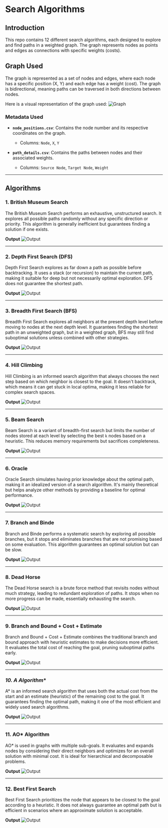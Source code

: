 # **Search Algorithms**

## **Introduction**
This repo contains 12 different search algorithms, each designed to explore and find paths in a weighted graph. The graph represents nodes as points and edges as connections with specific weights (costs). 

## **Graph Used**
The graph is represented as a set of nodes and edges, where each node has a specific position (X, Y) and each edge has a weight (cost). The graph is bidirectional, meaning paths can be traversed in both directions between nodes.

Here is a visual representation of the graph used:
![Graph]("AI\metaData\tree_visualization.png")

### **Metadata Used**

- **`node_positions.csv`**: Contains the node number and its respective coordinates on the graph.
  - Columns: `Node`, `X`, `Y`
  
- **`path_details.csv`**: Contains the paths between nodes and their associated weights.
  - Columns: `Source Node`, `Target Node`, `Weight`

---

## **Algorithms**

### **1. British Museum Search**
The British Museum Search performs an exhaustive, unstructured search. It explores all possible paths randomly without any specific direction or priority. This algorithm is generally inefficient but guarantees finding a solution if one exists.

**Output**
![Output]("AI\Output\BMS.png")

---

### **2. Depth First Search (DFS)**
Depth First Search explores as far down a path as possible before backtracking. It uses a stack (or recursion) to maintain the current path, making it suitable for deep but not necessarily optimal exploration. DFS does not guarantee the shortest path.

**Output**
![Output]("AI\Output\DFS.png")

---

### **3. Breadth First Search (BFS)**
Breadth First Search explores all neighbors at the present depth level before moving to nodes at the next depth level. It guarantees finding the shortest path in an unweighted graph, but in a weighted graph, BFS may still find suboptimal solutions unless combined with other strategies.

**Output**
![Output]("AI\Output\BFS.png")

---

### **4. Hill Climbing**
Hill Climbing is an informed search algorithm that always chooses the next step based on which neighbor is closest to the goal. It doesn't backtrack, which means it can get stuck in local optima, making it less reliable for complex search spaces.

**Output**
![Output]("AI\Output\HillClimbing.png")

---

### **5. Beam Search**
Beam Search is a variant of breadth-first search but limits the number of nodes stored at each level by selecting the best `k` nodes based on a heuristic. This reduces memory requirements but sacrifices completeness.

**Output**
![Output]("AI\Output\BeamSearch.png")

---

### **6. Oracle**
Oracle Search simulates having prior knowledge about the optimal path, making it an idealized version of a search algorithm. It's mainly theoretical but helps analyze other methods by providing a baseline for optimal performance.

**Output**
![Output]("AI\Output\Oracle.png")

---

### **7. Branch and Binde**
Branch and Binde performs a systematic search by exploring all possible branches, but it stops and eliminates branches that are not promising based on some evaluation. This algorithm guarantees an optimal solution but can be slow.

**Output**
![Output]("AI\Output\Branch_and_Bound.png")

---

### **8. Dead Horse**
The Dead Horse search is a brute force method that revisits nodes without much strategy, leading to redundant exploration of paths. It stops when no more progress can be made, essentially exhausting the search.

**Output**
![Output]("AI\Output\DH.png")

---

### **9. Branch and Bound + Cost + Estimate**
Branch and Bound + Cost + Estimate combines the traditional branch and bound approach with heuristic estimates to make decisions more efficient. It evaluates the total cost of reaching the goal, pruning suboptimal paths early.

**Output**
![Output]("AI\Output\BB_Cost_Est.png")

---

### **10. A* Algorithm**
A* is an informed search algorithm that uses both the actual cost from the start and an estimate (heuristic) of the remaining cost to the goal. It guarantees finding the optimal path, making it one of the most efficient and widely used search algorithms.

**Output**
![Output]("AI\Output\A_Star.png")

---

### **11. AO\*** Algorithm
AO* is used in graphs with multiple sub-goals. It evaluates and expands nodes by considering their direct neighbors and optimizes for an overall solution with minimal cost. It is ideal for hierarchical and decomposable problems.

**Output**
![Output]("AI\Output\AO_Star.png")

---

### **12. Best First Search**
Best First Search prioritizes the node that appears to be closest to the goal according to a heuristic. It does not always guarantee an optimal path but is efficient in scenarios where an approximate solution is acceptable.

**Output**
![Output]("AI\Output\BestFirstSearch.png")



